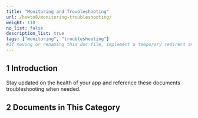 ```yaml
---
title: "Monitoring and Troubleshooting"
url: /howto8/monitoring-troubleshooting/
weight: 110
no_list: false
description_list: true 
tags: ["monitoring", "troubleshooting"]
#If moving or renaming this doc file, implement a temporary redirect and let the respective team know they should update the URL in the product. See Mapping to Products for more details.
---
```


## 1 Introduction

Stay updated on the health of your app and reference these documents troubleshooting when needed.

## 2 Documents in This Category
